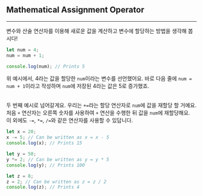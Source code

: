 ## Mathematical Assignment Operator
---
변수와 산술 연산자를 이용해 새로운 값을 계산하고 변수에 할당하는 방법을 생각해 봅시다!
```javascript
let num = 4;
num = num + 1;

console.log(num); // Prints 5
```
위 예시에서, 4라는 값을 할당한 `num`이라는 변수를 선언했어요. 바로 다음 줄에 `num = num + 1`이라고 작성하며 `num`에 저장된 4라는 값은 5로 증가했죠.
<br>
<br>

두 번째 예시로 넘어갈게요. 우리는 `+=`라는 할당 연산자로 `num`에 값을 재할당 할 거예요. 처음 `+` 연산자는 오른쪽 숫자를 사용하여 `+` 연산을 수행한 뒤 값을 `num`에 재할당해요.
<br>
이 외에도 `-=`, `*=`, `/=`와 같은 연산자를 사용할 수 있답니다.
```javascript
let x = 20;
x -= 5; // Can be written as x = x - 5
console.log(x); // Prints 15

let y = 50;
y *= 2; // Can be written as y = y * 5
console.log(y); // Prints 100

let z = 8;
z = 2; // Can be written as z = z / 2
console.log(z); // Prints 4
```